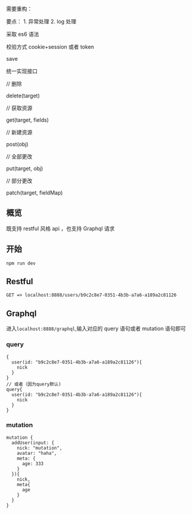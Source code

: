 需要重构：

要点： 1. 异常处理 2. log 处理

采取 es6 语法

校验方式 cookie+session 或者 token

save

统一实现接口

// 删除

delete(target)

// 获取资源

get(target, fields)

// 新建资源

post(obj)

// 全部更改

put(target, obj)

// 部分更改

patch(target, fieldMap)

## 概览

既支持 restful 风格 api ，也支持 Graphql 请求

## 开始

```
npm run dev
```

## Restful

`GET => localhost:8888/users/b9c2c8e7-0351-4b3b-a7a6-a189a2c81126`

## Graphql

进入`localhost:8888/graphql`,输入对应的 query 语句或者 mutation 语句即可

### query

```
{
  user(id: "b9c2c8e7-0351-4b3b-a7a6-a189a2c81126"){
    nick
  }
}
// 或者（因为query默认)
query{
  user(id: "b9c2c8e7-0351-4b3b-a7a6-a189a2c81126"){
    nick
  }
}
```

### mutation

```
mutation {
  addUser(input: {
    nick: "mutation",
    avatar: "haha",
    meta: {
      age: 333
    }
  }){
    nick,
    meta{
      age
    }
  }
}

```
